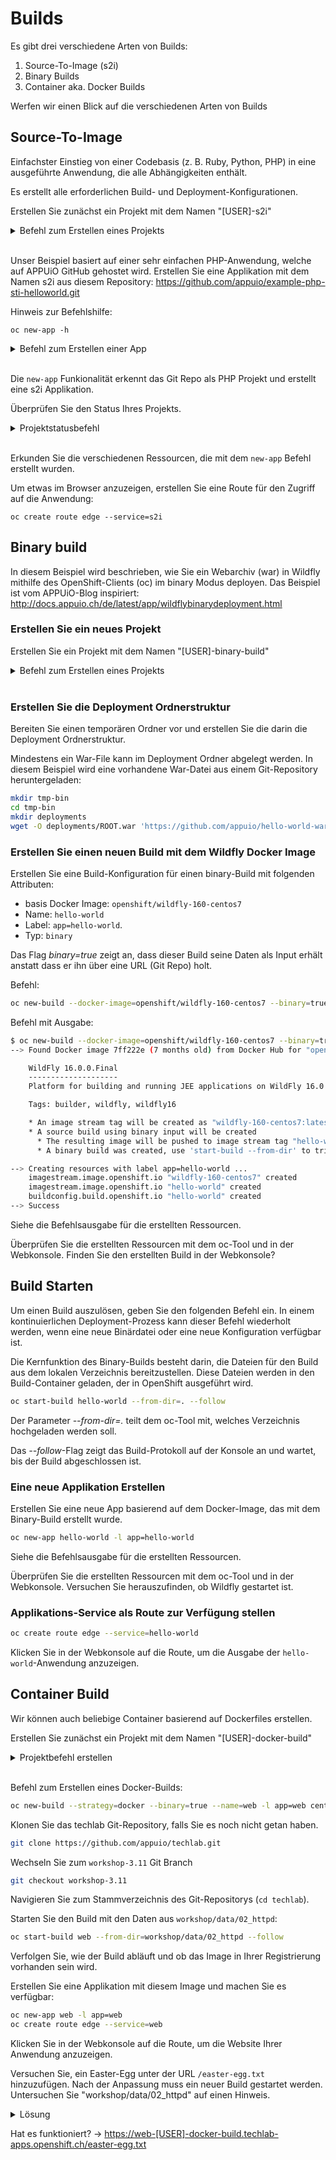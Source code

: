 # Builds

Es gibt drei verschiedene Arten von Builds:

1. Source-To-Image (s2i)
2. Binary Builds
3. Container aka. Docker Builds

Werfen wir einen Blick auf die verschiedenen Arten von Builds

## Source-To-Image

Einfachster Einstieg von einer Codebasis (z. B. Ruby, Python, PHP) in eine ausgeführte Anwendung, die alle Abhängigkeiten enthält.

Es erstellt alle erforderlichen Build- und Deployment-Konfigurationen.

Erstellen Sie zunächst ein Projekt mit dem Namen "[USER]-s2i"
<details><summary>Befehl zum Erstellen eines Projekts</summary>oc new-project [USER]-s2i</details><br/>

Unser Beispiel basiert auf einer sehr einfachen PHP-Anwendung, welche auf APPUiO GitHub gehostet wird.
Erstellen Sie eine Applikation mit dem Namen s2i aus diesem Repository: <https://github.com/appuio/example-php-sti-helloworld.git>

Hinweis zur Befehlshilfe:

    oc new-app -h

<details><summary>Befehl zum Erstellen einer App</summary>oc new-app https://github.com/appuio/example-php-sti-helloworld.git --name=s2i</details><br/>

Die `new-app` Funkionalität erkennt das Git Repo als PHP Projekt und erstellt eine s2i Applikation.

Überprüfen Sie den Status Ihres Projekts.
<details><summary>Projektstatusbefehl</summary>oc status</details><br/>

Erkunden Sie die verschiedenen Ressourcen, die mit dem `new-app` Befehl erstellt wurden.

Um etwas im Browser anzuzeigen, erstellen Sie eine Route für den Zugriff auf die Anwendung:

    oc create route edge --service=s2i

## Binary build

In diesem Beispiel wird beschrieben, wie Sie ein Webarchiv (war) in Wildfly mithilfe des OpenShift-Clients (oc) im binary Modus deployen.
Das Beispiel ist vom APPUiO-Blog inspiriert: <http://docs.appuio.ch/de/latest/app/wildflybinarydeployment.html>

### Erstellen Sie ein neues Projekt

Erstellen Sie ein Projekt mit dem Namen "[USER]-binary-build"
<details><summary>Befehl zum Erstellen eines Projekts</summary>oc new-project [USER]-binary-build</details><br/>

### Erstellen Sie die Deployment Ordnerstruktur

Bereiten Sie einen temporären Ordner vor und erstellen Sie die darin die Deployment Ordnerstruktur.

Mindestens ein War-File kann im Deployment Ordner abgelegt werden. In diesem Beispiel wird eine vorhandene War-Datei aus einem Git-Repository heruntergeladen:

```bash
mkdir tmp-bin
cd tmp-bin
mkdir deployments
wget -O deployments/ROOT.war 'https://github.com/appuio/hello-world-war/blob/master/repo/ch/appuio/hello-world-war/1.0.0/hello-world-war-1.0.0.war?raw=true'
```

### Erstellen Sie einen neuen Build mit dem Wildfly Docker Image

Erstellen Sie eine Build-Konfiguration für einen binary-Build mit folgenden Attributen:

* basis Docker Image: `openshift/wildfly-160-centos7`
* Name: `hello-world`
* Label: `app=hello-world`.
* Typ: `binary`

Das Flag *binary=true* zeigt an, dass dieser Build seine Daten als Input erhält anstatt dass er ihn über eine URL (Git Repo) holt.

Befehl:

```bash
oc new-build --docker-image=openshift/wildfly-160-centos7 --binary=true --name=hello-world -l app=hello-world
```

Befehl mit Ausgabe:

```bash
$ oc new-build --docker-image=openshift/wildfly-160-centos7 --binary=true --name=hello-world -l app=hello-world
--> Found Docker image 7ff222e (7 months old) from Docker Hub for "openshift/wildfly-160-centos7"

    WildFly 16.0.0.Final
    --------------------
    Platform for building and running JEE applications on WildFly 16.0.0.Final

    Tags: builder, wildfly, wildfly16

    * An image stream tag will be created as "wildfly-160-centos7:latest" that will track the source image
    * A source build using binary input will be created
      * The resulting image will be pushed to image stream tag "hello-world:latest"
      * A binary build was created, use 'start-build --from-dir' to trigger a new build

--> Creating resources with label app=hello-world ...
    imagestream.image.openshift.io "wildfly-160-centos7" created
    imagestream.image.openshift.io "hello-world" created
    buildconfig.build.openshift.io "hello-world" created
--> Success
```

Siehe die Befehlsausgabe für die erstellten Ressourcen.

Überprüfen Sie die erstellten Ressourcen mit dem oc-Tool und in der Webkonsole. Finden Sie den erstellten Build in der Webkonsole?

## Build Starten

Um einen Build auszulösen, geben Sie den folgenden Befehl ein. In einem kontinuierlichen Deployment-Prozess kann dieser Befehl wiederholt werden, wenn eine neue Binärdatei oder eine neue Konfiguration verfügbar ist.

Die Kernfunktion des Binary-Builds besteht darin, die Dateien für den Build aus dem lokalen Verzeichnis bereitzustellen.
Diese Dateien werden in den Build-Container geladen, der in OpenShift ausgeführt wird.

```bash
oc start-build hello-world --from-dir=. --follow
```

Der Parameter _--from-dir=._ teilt dem oc-Tool mit, welches Verzeichnis hochgeladen werden soll.

Das _--follow_-Flag zeigt das Build-Protokoll auf der Konsole an und wartet, bis der Build abgeschlossen ist.

### Eine neue Applikation Erstellen

Erstellen Sie eine neue App basierend auf dem Docker-Image, das mit dem Binary-Build erstellt wurde.

```bash
oc new-app hello-world -l app=hello-world
```

Siehe die Befehlsausgabe für die erstellten Ressourcen.

Überprüfen Sie die erstellten Ressourcen mit dem oc-Tool und in der Webkonsole.
Versuchen Sie herauszufinden, ob Wildfly gestartet ist.

### Applikations-Service als Route zur Verfügung stellen

```bash
oc create route edge --service=hello-world
```

Klicken Sie in der Webkonsole auf die Route, um die Ausgabe der `hello-world`-Anwendung anzuzeigen.

## Container Build

Wir können auch beliebige Container basierend auf Dockerfiles erstellen.

Erstellen Sie zunächst ein Projekt mit dem Namen "[USER]-docker-build"
<details><summary>Projektbefehl erstellen</summary>oc new-project [USER]-docker-build</details><br/>

Befehl zum Erstellen eines Docker-Builds:

```bash
oc new-build --strategy=docker --binary=true --name=web -l app=web centos/httpd-24-centos7
```

Klonen Sie das techlab Git-Repository, falls Sie es noch nicht getan haben.

```bash
git clone https://github.com/appuio/techlab.git
```

Wechseln Sie zum `workshop-3.11` Git Branch

```bash
git checkout workshop-3.11
```

Navigieren Sie zum Stammverzeichnis des Git-Repositorys (`cd techlab`).

Starten Sie den Build mit den Daten aus `workshop/data/02_httpd`:

```bash
oc start-build web --from-dir=workshop/data/02_httpd --follow
```

Verfolgen Sie, wie der Build abläuft und ob das Image in Ihrer Registrierung vorhanden sein wird.

Erstellen Sie eine Applikation mit diesem Image und machen Sie es verfügbar:

```bash
oc new-app web -l app=web
oc create route edge --service=web
```

Klicken Sie in der Webkonsole auf die Route, um die Website Ihrer Anwendung anzuzeigen.

Versuchen Sie, ein Easter-Egg unter der URL `/easter-egg.txt` hinzuzufügen. Nach der Anpassung muss ein neuer Build gestartet werden.
Untersuchen Sie "workshop/data/02_httpd" auf einen Hinweis.

<details>
    <summary>Lösung</summary>
    Fügen Sie im Dockerfile einen COPY-befehl hinzu, um die Datei easter-egg.txt nach /var/www/html/ zu kopieren :<br/>
    ...<br/>
    COPY ./easter-egg.txt /var/www/html/<br/>
    ...<br/>
    start a new build
</details>

Hat es funktioniert? -> <https://web-[USER]-docker-build.techlab-apps.openshift.ch/easter-egg.txt>
